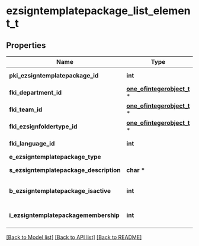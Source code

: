 # ezsigntemplatepackage_list_element_t

## Properties
Name | Type | Description | Notes
------------ | ------------- | ------------- | -------------
**pki_ezsigntemplatepackage_id** | **int** | The unique ID of the Ezsigntemplatepackage | 
**fki_department_id** | [**one_ofintegerobject_t**](one_ofintegerobject.md) \* |  | 
**fki_team_id** | [**one_ofintegerobject_t**](one_ofintegerobject.md) \* |  | 
**fki_ezsignfoldertype_id** | [**one_ofintegerobject_t**](one_ofintegerobject.md) \* |  | 
**fki_language_id** | **int** | The unique ID of the Language.  Valid values:  |Value|Description| |-|-| |1|French| |2|English| | 
**e_ezsigntemplatepackage_type** |  |  | 
**s_ezsigntemplatepackage_description** | **char \*** | The description of the Ezsigntemplatepackage | 
**b_ezsigntemplatepackage_isactive** | **int** | Whether the Ezsigntemplatepackage is active or not | 
**i_ezsigntemplatepackagemembership** | **int** | The total number of Ezsigntemplatepackagemembership in the Ezsigntemplatepackage | 

[[Back to Model list]](../README.md#documentation-for-models) [[Back to API list]](../README.md#documentation-for-api-endpoints) [[Back to README]](../README.md)



